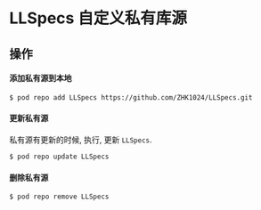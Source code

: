 # LLSpecs  自定义私有库源

## 操作

#### 添加私有源到本地
```
$ pod repo add LLSpecs https://github.com/ZHK1024/LLSpecs.git 
```

#### 更新私有源
私有源有更新的时候, 执行, 更新 `LLSpecs`. 
```
$ pod repo update LLSpecs
```

#### 删除私有源

```
$ pod repo remove LLSpecs
```
